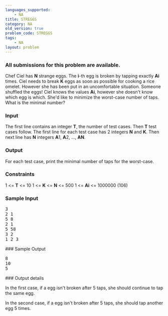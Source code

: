 ```yaml
---
languages_supported:
    - NA
title: STREGGS
category: NA
old_version: true
problem_code: STREGGS
tags:
    - NA
layout: problem
---
```

###  All submissions for this problem are available. 

Chef Ciel has **N** strange eggs. The **i**-th egg is broken by tapping exactly **Ai** times. Ciel needs to break **K** eggs as soon as possible for cooking a rice omelet. However she has been put in an uncomfortable situation. Someone shuffled the eggs! Ciel knows the values **Ai**, however she doesn't know which egg is which. She'd like to minimize the worst-case number of taps. What is the minimal number?

### Input

The first line contains an integer **T**, the number of test cases. Then **T** test cases follow. The first line for each test case has 2 integers **N** and **K**. Then next line has **N** integers **A**1, **A**2, ..., **AN**.

### Output

For each test case, print the minimal number of taps for the worst-case.

### Constraints

1 <= **T** <= 10
 1 <= **K** <= **N** <= 500
 1 <= **Ai** <= 1000000 (106)

### Sample Input

<pre>3
2 1
5 8
2 1
5 58
3 2
1 2 3
</pre>### Sample Output

<pre>8
10
5
</pre>### Output details

In the first case, if a egg isn't broken after 5 taps, she should continue to tap the same egg.

In the second case, if a egg isn't broken after 5 taps, she should tap another egg 5 times.
